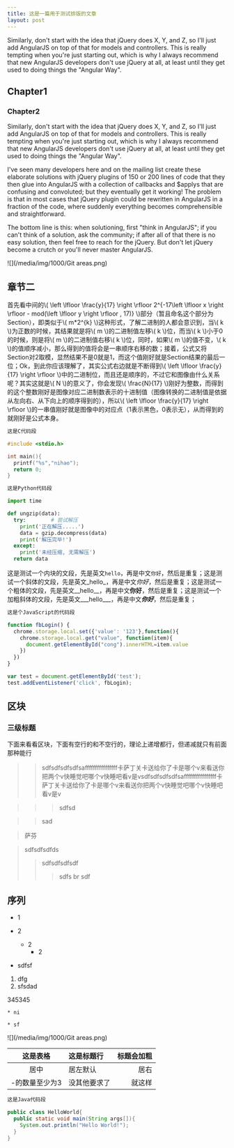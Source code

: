 ```yaml
---
title: 这是一篇用于测试排版的文章
layout: post
---
```


Similarly, don't start with the idea that jQuery does X, Y, and Z, so I'll just add AngularJS on top of that for models and controllers. This is really tempting when you're just starting out, which is why I always recommend that new AngularJS developers don't use jQuery at all, at least until they get used to doing things the "Angular Way".

## Chapter1

### Chapter2

Similarly, don't start with the idea that jQuery does X, Y, and Z, so I'll just add AngularJS on top of that for models and controllers. This is really tempting when you're just starting out, which is why I always recommend that new AngularJS developers don't use jQuery at all, at least until they get used to doing things the "Angular Way".

I've seen many developers here and on the mailing list create these elaborate solutions with jQuery plugins of 150 or 200 lines of code that they then glue into AngularJS with a collection of callbacks and $applys that are confusing and convoluted; but they eventually get it working! The problem is that in most cases that jQuery plugin could be rewritten in AngularJS in a fraction of the code, where suddenly everything becomes comprehensible and straightforward.

The bottom line is this: when solutioning, first "think in AngularJS"; if you can't think of a solution, ask the community; if after all of that there is no easy solution, then feel free to reach for the jQuery. But don't let jQuery become a crutch or you'll never master AngularJS.


![](/media/img/1000/Git areas.png)

## 章节二

首先看中间的\\( \left \lfloor \frac{y}{17} \right \rfloor 2^{-17\left \lfloor x \right \rfloor - mod(\left \lfloor y \right \rfloor , 17)} \\)部分（暂且命名这个部分为Section），即类似于\\( m*2^{k} \\)这种形式，了解二进制的人都会意识到，当\\( k \\)为正数的时候，其结果就是将\\( m \\)的二进制值左移\\( k \\)位，而当\\( k \\)小于0的时候，则是将\\( m \\)的二进制值右移\\( k \\)位，同时，如果\\( m \\)的值不变，\\( k \\)的值顺序减小，那么得到的值将会是一串顺序右移的数；接着，公式又将Section对2取模，显然结果不是0就是1，而这个值刚好就是Section结果的最后一位；Ok，到此你应该理解了，其实公式右边就是不断得到\\( \left \lfloor \frac{y}{17} \right \rfloor \\)中的二进制位，而且还是顺序的，不过它和图像由什么关系呢？其实这就是\\( N \\)的意义了，你会发现\\( \frac{N}{17} \\)刚好为整数，而得到的这个整数刚好是图像对应二进制数表示的十进制值（图像转换的二进制值是依据从左向右、从下向上的顺序得到的），所以\\( \left \lfloor \frac{y}{17} \right \rfloor \\)的一串值刚好就是图像中的对应点（1表示黑色，0表示无），从而得到的就刚好是公式本身。

```C
这是C代码段

#include <stdio.h>

int main(){
  printf("%s","nihao");
  return 0;
}
```

```Python
这是Python代码段

import time

def ungzip(data):
  try:        # 尝试解压
    print('正在解压.....')
    data = gzip.decompress(data)
    print('解压完毕!')
  except:
    print('未经压缩, 无需解压')
  return data
```

这是测试一个内块的文段，先是英文`hello`，再是中文`你好`，然后是重复；这是测试一个斜体的文段，先是英文_hello_，再是中文*你好*，然后是重复；这是测试一个粗体的文段，先是英文__hello__，再是中文**你好**，然后是重复；这是测试一个加粗斜体的文段，先是英文___hello___，再是中文***你好***，然后是重复；



```JavaScript
这是个JavaScript的代码段

function fbLogin() {
  chrome.storage.local.set({'value': '123'},function(){
    chrome.storage.local.get("value", function(item){
      document.getElementById("cong").innerHTML=item.value
    })
  })
}

var test = document.getElementById('test');
test.addEventListener('click', fbLogin);
```

## 区块

### 三级标题

下面来看看区块，下面有空行的和不空行的，理论上递增都行，但递减就只有前面那种能行

> 

>> sdfsdfsdfsdfsaffffffffffffffff卡萨丁关卡送给你了卡是哪个v来看送你把两个v快睡觉吧哪个v快睡吧看v是vsdfsdfsdfsdfsaffffffffffffffff卡萨丁关卡送给你了卡是哪个v来看送你把两个v快睡觉吧哪个v快睡吧看v是v

>>> sdfsd

>> sad

> 萨芬


> sdfsdfsdfds
>> sdfsdfsdfsdf
>>> sdfs
>> br
> sdf


## 序列

* 1
* 2
    * 2
        * 2

* sdfsf

1. dfg
2. sfsdad

345345

```
* ni

* sf
```

![](/media/img/1000/Git areas.png)


| 这是表格 | 这是标题行 | 标题会加粗 |
| :-----: | :---- | ----: |
| 居中 | 居左默认 |  居右 |
| -的数量至少为3 | 没其他要求了 | 就这样 |

```Java
这是Java代码段

public class HelloWorld{
  public static void main(String args[]){
    System.out.println("Hello World!");
  }
}
```
